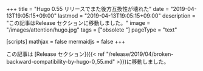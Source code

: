 +++
title = "Hugo 0.55 リリースでまた後方互換性が壊れた"
date = "2019-04-13T19:05:15+09:00"
lastmod = "2019-04-13T19:05:15+09:00"
description = "この記事はRelease セクションに移動しました。"
image = "/images/attention/hugo.jpg"
tags = ["obsolete "]
pageType = "text"

[scripts]
  mathjax = false
  mermaidjs = false
+++

この記事は [Release セクション]({{< ref "/release/2019/04/broken-backward-compatibility-by-hugo-0_55.md" >}})に移動しました。
